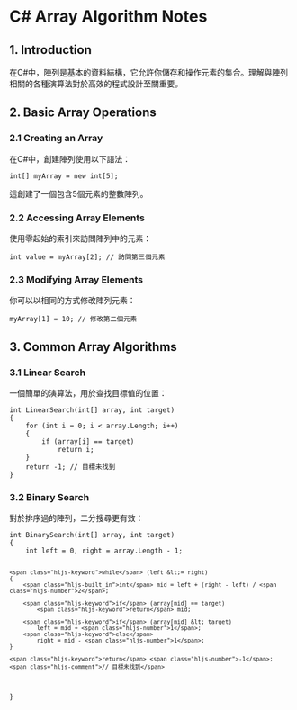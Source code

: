 <div class="markdown prose w-full break-words dark:prose-invert dark"><h1>C# Array Algorithm Notes</h1><h2>1. Introduction</h2><p>在C#中，陣列是基本的資料結構，它允許你儲存和操作元素的集合。理解與陣列相關的各種演算法對於高效的程式設計至關重要。</p><h2>2. Basic Array Operations</h2><h3>2.1 Creating an Array</h3><p>在C#中，創建陣列使用以下語法：</p><pre><div class="bg-black rounded-md"><div class="flex items-center relative text-gray-200 bg-gray-800 gizmo:dark:bg-token-surface-primary px-4 py-2 text-xs font-sans justify-between rounded-t-md"></div><div class="p-4 overflow-y-auto"><code class="!whitespace-pre hljs language-csharp"><span class="hljs-built_in">int</span>[] myArray = <span class="hljs-keyword">new</span> <span class="hljs-built_in">int</span>[<span class="hljs-number">5</span>];
</code></div></div></pre><p>這創建了一個包含5個元素的整數陣列。</p><h3>2.2 Accessing Array Elements</h3><p>使用零起始的索引來訪問陣列中的元素：</p><pre><div class="bg-black rounded-md"><div class="flex items-center relative text-gray-200 bg-gray-800 gizmo:dark:bg-token-surface-primary px-4 py-2 text-xs font-sans justify-between rounded-t-md"></div><div class="p-4 overflow-y-auto"><code class="!whitespace-pre hljs language-csharp"><span class="hljs-built_in">int</span> <span class="hljs-keyword">value</span> = myArray[<span class="hljs-number">2</span>]; <span class="hljs-comment">// 訪問第三個元素</span>
</code></div></div></pre><h3>2.3 Modifying Array Elements</h3><p>你可以以相同的方式修改陣列元素：</p><pre><div class="bg-black rounded-md"><div class="flex items-center relative text-gray-200 bg-gray-800 gizmo:dark:bg-token-surface-primary px-4 py-2 text-xs font-sans justify-between rounded-t-md"></div><div class="p-4 overflow-y-auto"><code class="!whitespace-pre hljs language-csharp">myArray[<span class="hljs-number">1</span>] = <span class="hljs-number">10</span>; <span class="hljs-comment">// 修改第二個元素</span>
</code></div></div></pre><h2>3. Common Array Algorithms</h2><h3>3.1 Linear Search</h3><p>一個簡單的演算法，用於查找目標值的位置：</p><pre><div class="bg-black rounded-md"><div class="flex items-center relative text-gray-200 bg-gray-800 gizmo:dark:bg-token-surface-primary px-4 py-2 text-xs font-sans justify-between rounded-t-md"></div><div class="p-4 overflow-y-auto"><code class="!whitespace-pre hljs language-csharp"><span class="hljs-function"><span class="hljs-built_in">int</span> <span class="hljs-title">LinearSearch</span>(<span class="hljs-params"><span class="hljs-built_in">int</span>[] array, <span class="hljs-built_in">int</span> target</span>)</span>
{
    <span class="hljs-keyword">for</span> (<span class="hljs-built_in">int</span> i = <span class="hljs-number">0</span>; i &lt; array.Length; i++)
    {
        <span class="hljs-keyword">if</span> (array[i] == target)
            <span class="hljs-keyword">return</span> i;
    }
    <span class="hljs-keyword">return</span> <span class="hljs-number">-1</span>; <span class="hljs-comment">// 目標未找到</span>
}
</code></div></div></pre><h3>3.2 Binary Search</h3><p>對於排序過的陣列，二分搜尋更有效：</p><pre><div class="bg-black rounded-md"><div class="flex items-center relative text-gray-200 bg-gray-800 gizmo:dark:bg-token-surface-primary px-4 py-2 text-xs font-sans justify-between rounded-t-md"></div><div class="p-4 overflow-y-auto"><code class="!whitespace-pre hljs language-csharp"><span class="hljs-function"><span class="hljs-built_in">int</span> <span class="hljs-title">BinarySearch</span>(<span class="hljs-params"><span class="hljs-built_in">int</span>[] array, <span class="hljs-built_in">int</span> target</span>)</span>
{
    <span class="hljs-built_in">int</span> left = <span class="hljs-number">0</span>, right = array.Length - <span class="hljs-number">1</span>;

    <span class="hljs-keyword">while</span> (left &lt;= right)
    {
        <span class="hljs-built_in">int</span> mid = left + (right - left) / <span class="hljs-number">2</span>;

        <span class="hljs-keyword">if</span> (array[mid] == target)
            <span class="hljs-keyword">return</span> mid;

        <span class="hljs-keyword">if</span> (array[mid] &lt; target)
            left = mid + <span class="hljs-number">1</span>;
        <span class="hljs-keyword">else</span>
            right = mid - <span class="hljs-number">1</span>;
    }

    <span class="hljs-keyword">return</span> <span class="hljs-number">-1</span>; <span class="hljs-comment">// 目標未找到</span>
}
</code></div></div></pre>
